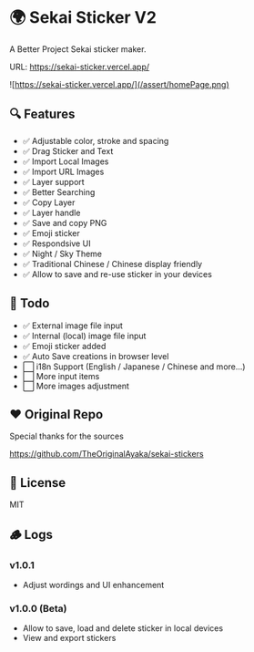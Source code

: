 # 🌍 Sekai Sticker V2
 
A Better Project Sekai sticker maker.  

URL: https://sekai-sticker.vercel.app/

![https://sekai-sticker.vercel.app/](/assert/homePage.png)


## 🔍 Features
- ✅ Adjustable color, stroke and spacing
- ✅ Drag Sticker and Text
- ✅ Import Local Images
- ✅ Import URL Images
- ✅ Layer support 
- ✅ Better Searching  
- ✅ Copy Layer
- ✅ Layer handle
- ✅ Save and copy PNG
- ✅ Emoji sticker
- ✅ Respondsive UI
- ✅ Night / Sky Theme
- ✅ Traditional Chinese / Chinese display friendly 
- ✅ Allow to save and re-use sticker in your devices


## 📝 Todo
- ✅ External image file input 
- ✅ Internal (local) image file input 
- ✅ Emoji sticker added
- ✅ Auto Save creations in browser level
- ⬜️ i18n Support (English / Japanese / Chinese and more...)
- ⬜️ More input items 
- ⬜️ More images adjustment 

## ❤ Original Repo
Special thanks for the sources  

https://github.com/TheOriginalAyaka/sekai-stickers

## 🚗 License
MIT

## 🪵 Logs

### v1.0.1
- Adjust wordings and UI enhancement

### v1.0.0 (Beta)
- Allow to save, load and delete sticker in local devices
- View and export stickers
